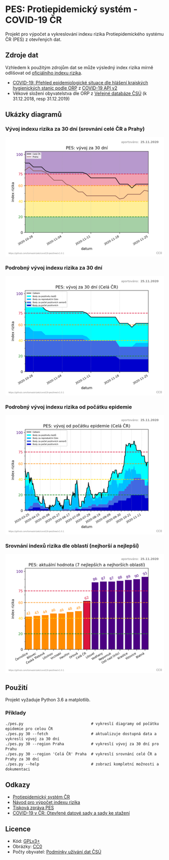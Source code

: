 # PES: Protiepidemický systém - COVID-19 ČR

Projekt pro výpočet a vykreslování indexu rizika Protiepidemického systému ČR
(PES) z otevřených dat.

## Zdroje dat

Vzhledem k použitým zdrojům dat se může výsledný index rizika mírně odlišovat
od [oficiálního indexu rizika](https://onemocneni-aktualne.mzcr.cz/pes).

- [COVID-19: Přehled epidemiologické situace dle hlášení krajských hygienických
  stanic podle
  ORP](https://onemocneni-aktualne.mzcr.cz/api/v2/covid-19/orp.csv)
  z [COVID-19 API v2](https://onemocneni-aktualne.mzcr.cz/api/v2/covid-19)
- Věkové složení obyvatelstva dle ORP z [Veřejné databáze
  ČSÚ](https://vdb.czso.cz/vdbvo2/faces/cs/index.jsf?page=home) (k 31.12.2018,
  resp 31.12.2019)

## Ukázky diagramů

### Vývoj indexu rizika za 30 dní (srovnání celé ČR a Prahy)

![2020-11-25_pes_30d_cela-cr_praha.png](img/2020-11-25_pes_30d_cela-cr_praha.png)

### Podrobný vývoj indexu rizika za 30 dní

![2020-11-25_pes_30d_skladany_cela-cr.png](img/2020-11-25_pes_30d_skladany_cela-cr.png)

### Podrobný vývoj indexu rizika od počátku epidemie

![2020-11-25_pes_255d_skladany_cela-cr.png](img/2020-11-25_pes_255d_skladany_cela-cr.png)

### Srovnání indexů rizika dle oblastí (nejhorší a nejlepší)

![2020-11-25_pes_aktualni_cela-cr.png](img/2020-11-25_pes_aktualni_cela-cr.png)

## Použití

Projekt vyžaduje Python 3.6 a matplotlib.

### Příklady

```
./pes.py                              # vykreslí diagramy od počátku epidemie pro celou ČR
./pes.py 30 --fetch                   # aktualizuje dostupná data a vykreslí vývoj za 30 dní
./pes.py 30 --region Praha            # vykreslí vývoj za 30 dní pro Prahu
./pes.py 30 --region 'Celá ČR' Praha  # vykreslí srovnání celé ČR a Prahy za 30 dní
./pes.py --help                       # zobrazí kompletní možnosti a dokumentaci
```

## Odkazy

- [Protiepidemický systém ČR](https://onemocneni-aktualne.mzcr.cz/pes)
- [Návod pro výpočet indexu rizika](https://koronavirus.mzcr.cz/wp-content/uploads/2020/11/Stru%C4%8Dn%C3%BD-n%C3%A1vod-pro-v%C3%BDpo%C4%8Det-indexu-rizika.pdf)
- [Tisková zpráva PES](https://koronavirus.mzcr.cz/epidemiologickou-situaci-bude-nove-znazornovat-system-hodnoceni-pes/)
- [COVID-19 v ČR: Otevřené datové sady a sady ke stažení](https://onemocneni-aktualne.mzcr.cz/api/v2/covid-19)

## Licence

- Kód: [GPLv3+](LICENSE.txt)
- Obrázky: [CC0](https://creativecommons.org/publicdomain/zero/1.0/legalcode)
- Počty obyvatel: [Podmínky užívání dat ČSÚ](https://www.czso.cz/csu/czso/podminky_pro_vyuzivani_a_dalsi_zverejnovani_statistickych_udaju_csu)
